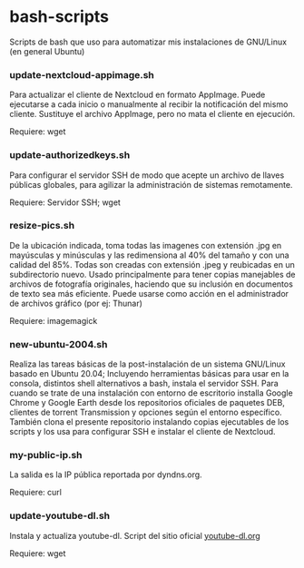 # bash-scripts
Scripts de bash que uso para automatizar mis instalaciones de GNU/Linux (en general Ubuntu)

### update-nextcloud-appimage.sh
Para actualizar el cliente de Nextcloud en formato AppImage. Puede ejecutarse a cada inicio o manualmente al recibir la notificación del mismo cliente. Sustituye el archivo AppImage, pero no mata el cliente en ejecución.

Requiere: wget

### update-authorizedkeys.sh
Para configurar el servidor SSH de modo que acepte un archivo de llaves públicas globales, para agilizar la administración de sistemas remotamente.

Requiere: Servidor SSH; wget

### resize-pics.sh
De la ubicación indicada, toma todas las imagenes con extensión .jpg en mayúsculas y minúsculas y las redimensiona al 40% del tamaño y con una calidad del 85%. Todas son creadas con extensión .jpeg y reubicadas en un subdirectorio nuevo. Usado principalmente para tener copias manejables de archivos de fotografía originales, haciendo que su inclusión en documentos de texto sea más eficiente.
Puede usarse como acción en el administrador de archivos gráfico (por ej: Thunar)

Requiere: imagemagick

### new-ubuntu-2004.sh
Realiza las tareas básicas de la post-instalación de un sistema GNU/Linux basado en Ubuntu 20.04; Incluyendo herramientas básicas para usar en la consola, distintos shell alternativos a bash, instala el servidor SSH. Para cuando se trate de una instalación con entorno de escritorio installa Google Chrome y Google Earth desde los repositorios oficiales de paquetes DEB, clientes de torrent Transmission y opciones según el entorno específico. También clona el presente repositorio instalando copias ejecutables de los scripts y los usa para configurar SSH e instalar el cliente de Nextcloud.

### my-public-ip.sh
La salida es la IP pública reportada por dyndns.org.

Requiere: curl

### update-youtube-dl.sh
Instala y actualiza youtube-dl. Script del sitio oficial [youtube-dl.org](https://youtube-dl.org)

Requiere: wget
